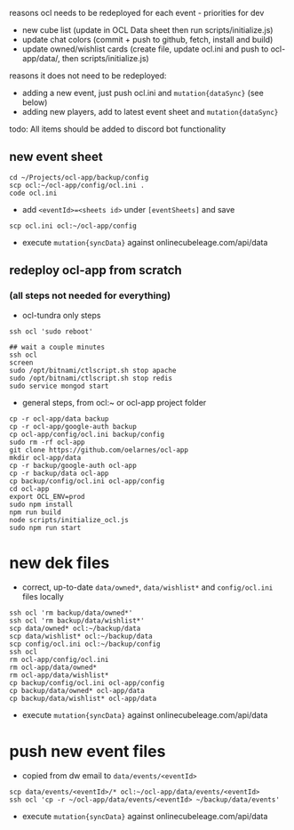 reasons ocl needs to be redeployed for each event - priorities for dev

* new cube list (update in OCL Data sheet then run scripts/initialize.js)
* update chat colors (commit + push to github, fetch, install and build)
* update owned/wishlist cards (create file, update ocl.ini and push to ocl-app/data/, then scripts/initialize.js)

reasons it does not need to be redeployed:

* adding a new event, just push ocl.ini and `mutation{dataSync}` (see below)
* adding new players, add to latest event sheet and `mutation{dataSync}`

todo: All items should be added to discord bot functionality


## new event sheet
```
cd ~/Projects/ocl-app/backup/config
scp ocl:~/ocl-app/config/ocl.ini .
code ocl.ini
```
* add `<eventId>=<sheets id>` under `[eventSheets]` and save
```
scp ocl.ini ocl:~/ocl-app/config
```
* execute `mutation{syncData}` against onlinecubeleage.com/api/data

## redeploy ocl-app from scratch 
### (all steps not needed for everything)

*  ocl-tundra only steps
```
ssh ocl 'sudo reboot'

## wait a couple minutes
ssh ocl
screen
sudo /opt/bitnami/ctlscript.sh stop apache
sudo /opt/bitnami/ctlscript.sh stop redis
sudo service mongod start
```

* general steps, from ocl:~ or ocl-app project folder
```
cp -r ocl-app/data backup
cp -r ocl-app/google-auth backup
cp ocl-app/config/ocl.ini backup/config
sudo rm -rf ocl-app
git clone https://github.com/oelarnes/ocl-app
mkdir ocl-app/data
cp -r backup/google-auth ocl-app
cp -r backup/data ocl-app
cp backup/config/ocl.ini ocl-app/config
cd ocl-app
export OCL_ENV=prod
sudo npm install
npm run build
node scripts/initialize_ocl.js
sudo npm run start
```

# new dek files
* correct, up-to-date `data/owned*`, `data/wishlist*` and `config/ocl.ini` files locally
```
ssh ocl 'rm backup/data/owned*'
ssh ocl 'rm backup/data/wishlist*'
scp data/owned* ocl:~/backup/data
scp data/wishlist* ocl:~/backup/data
scp config/ocl.ini ocl:~/backup/config
ssh ocl
rm ocl-app/config/ocl.ini
rm ocl-app/data/owned*
rm ocl-app/data/wishlist*
cp backup/config/ocl.ini ocl-app/config
cp backup/data/owned* ocl-app/data
cp backup/data/wishlist* ocl-app/data
```
* execute `mutation{syncData}` against onlinecubeleage.com/api/data

# push new event files
* copied from dw email to `data/events/<eventId>`

```
scp data/events/<eventId>/* ocl:~/ocl-app/data/events/<eventId>
ssh ocl 'cp -r ~/ocl-app/data/events/<eventId> ~/backup/data/events'
```

* execute `mutation{syncData}` against onlinecubeleage.com/api/data